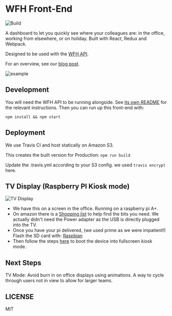 # WFH Front-End

![Build](https://travis-ci.org/pebblecode/wfh-frontend.svg)

A dashboard to let you quickly see where your colleagues are: in the office, working from elsewhere, or on holiday. Built with React, Redux and Webpack.

Designed to be used with the [WFH API](https://github.com/pebblecode/wfh-api).

For an overview, see our [blog post](http://pebblecode.com/blog/november-wfh-slack/).

![example](http://i.imgur.com/TL3YusG.png)

## Development

You will need the WFH API to be running alongside. See [its own README](https://github.com/pebblecode/wfh-api/blob/master/README.md)
for the relevant instructions. Then you can run up this front-end with:

`npm install && npm start`

## Deployment

We use Travis CI and host statically on Amazon S3.

This creates the built version for Production: `npm run build`

Update the .travis.yml according to your S3 config. we used `travis encrypt ` here.


## TV Display (Raspberry PI Kiosk mode)
![TV Display](http://pebblecode.com/img/posts/2015-11-03-wfh-slack/tv.jpg)
 - We have this on a screen in the office. Running on a raspberry pi A+.
 - On amazon there is a [Shopping list](http://www.amazon.co.uk/registry/wishlist/KPLLE5XXL6DK) to help find the bits you need. We actually didn't need the Power adapter as the USB is directly plugged into the TV.
 - Once you have your pi delivered, (we used prime as we were impatient!) Flash the SD card with: [Raspbian](https://www.raspberrypi.org/documentation/installation/installing-images/README.md) 
 - Then follow the steps [here](https://github.com/elalemanyo/raspberry-pi-kiosk-screen#epiphany-browser) to boot the device into fullscreen kiosk mode.

## Next Steps
TV Mode: Avoid burn in on office displays using animations. A way to cycle through users not in view to allow for larger teams.

## LICENSE

MIT 

